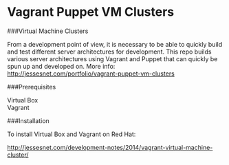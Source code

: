 Vagrant Puppet VM Clusters
===

###Virtual Machine Clusters

From a development point of view, it is necessary to be able to quickly build and test different server architectures for development.  This repo builds various server architectures using Vagrant and Puppet that can quickly be spun up and developed on.  More info: http://jessesnet.com/portfolio/vagrant-puppet-vm-clusters

###Prerequisites

Virtual Box  
Vagrant  

###Installation

To install Virtual Box and Vagrant on Red Hat:

http://jessesnet.com/development-notes/2014/vagrant-virtual-machine-cluster/


